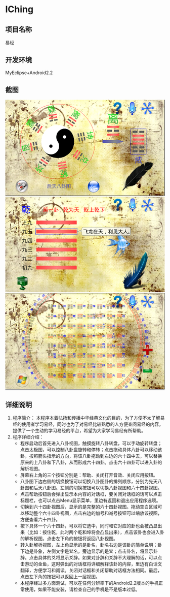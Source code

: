 IChing
==========

项目名称
-----------

易经

开发环境
-----------

MyEclipse+Android2.2

截图
-----------

![](https://github.com/fanzhidongyzby/IChing/blob/master/printScr/%E5%85%B3%E9%94%AE%E6%88%AA%E5%B1%8F1-%E5%85%AB%E5%8D%A6%E8%A7%86%E5%9B%BE.png)
![](https://github.com/fanzhidongyzby/IChing/blob/master/printScr/%E5%85%B3%E9%94%AE%E6%88%AA%E5%B1%8F3-%E5%8D%A6%E8%A7%A3%E6%9E%90%E8%A7%86%E5%9B%BE.png)
![](https://github.com/fanzhidongyzby/IChing/blob/master/printScr/%E5%85%B3%E9%94%AE%E6%88%AA%E5%B1%8F2-%E5%85%AD%E5%8D%81%E5%9B%9B%E5%8D%A6%E8%A7%86%E5%9B%BE.png)

详细说明
-----------

1. 程序简介：
	本程序本着弘扬和传播中华经典文化的目的，为了方便不太了解易经的使用者学习易经，同时也为了对易经比较熟悉的人方便查阅易经的内容，提供了一个生动的学习易经的平台，希望为大家学习易经有所帮助。
2. 程序详细介绍：
	 * 程序启动后首先进入八卦视图，触摸旋转八卦转盘，可以手动旋转转盘；点击太极图，可以控制八卦盘旋转和停转；点击拖动具体八卦可以移动该卦，按照箭头指示的方向，将该八卦拖动到右边的六十四中去，可以替换原来的上八卦和下八卦，从而形成六十四卦。点击六十四卦可以进入卦的解析视图。
	 * 屏幕右上角的三个按钮分别是：帮助、关闭打开音效、关闭应用按钮。
	 * 八卦图下边右侧的切换按钮可以切换八卦图卦的排列顺序，分别为先天八卦图和后天八卦图。左侧的切换按钮可以切换八卦视图和六十四卦视图。
	 * 点击帮助按钮后会弹出显示本内容的对话框，要关闭对话框的话可以点击标题栏，也可以点击Menu显示菜单，里边有返回和退出应用程序选项。
	 * 切换到六十四卦视图后，显示的是完整的六十四卦视图。拖动空白区域可以移动整个六十四卦视图，点击右边的加号和减号按钮可以缩放该视图，方便查看六十四卦。
	 * 按下具体一个六十四卦，可以将它选中，同时和它对应的卦也会被凸显出来（比如：按住乾，此时两个乾和坤将会凸显出来），点击该卦也会进入卦的解析视图。点击左下角的按钮将返回八卦视图。
	 * 转入卦解析视图，左上角显示的是卦名，卦名右边是该卦的简单说明；卦下边是卦象，左侧文字是爻名，旁边显示的是爻；点击卦名，将显示卦辞。点击具体的爻将显示爻辞。如果对卦辞和爻辞不大理解的话，可以点击游动的金鱼，这时弹出的对话框将详细解释该卦的内容，里边有白话文翻译，方便学习和阅读。关闭对话框和关闭帮助对话框方法相同。最后，点击左下角的按钮可以返回上一层视图。
	 * 本程序经过多方面测试，可以在任何分辨率下的Android2.2版本的手机正常使用，如果不能安装，请检查自己的手机是不是版本过低。
